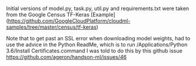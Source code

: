 Initial versions of model.py, task.py, util.py and requirements.txt were taken from the Google Census TF-Keras [Example] (https://github.com/GoogleCloudPlatform/cloudml-samples/tree/master/census/tf-keras)

Note that to get past an SSL error when downloading model weights, had to use the advice in the Python ReadMe, which is to run /Applications/Python 3.6/Install Certificates.command
I was told to do this by this github issue https://github.com/ageron/handson-ml/issues/46 